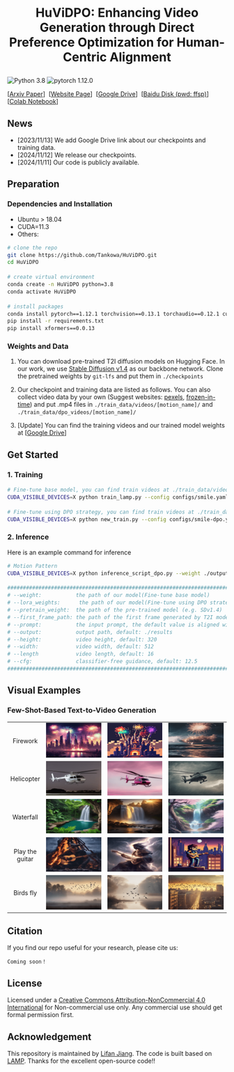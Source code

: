
# <p align="center"> HuViDPO: Enhancing Video Generation through Direct Preference Optimization for Human-Centric Alignment </p>


![Python 3.8](https://img.shields.io/badge/python-3.8-g) ![pytorch 1.12.0](https://img.shields.io/badge/pytorch-1.12.1-blue.svg)

[[Arxiv Paper](#待更新)]&nbsp;
[[Website Page](#待更新)]&nbsp;
[[Google Drive](https://drive.google.com/drive/folders/1hIIcpn4WGoM9wVcfbiZTD2fgCzPk7A_X?usp=drive_link)]&nbsp;
[[Baidu Disk (pwd: ffsp)](#待更新)]&nbsp;
[[Colab Notebook](#待更新)]&nbsp;

<!--
[[Arxiv Paper](https://arxiv.org/abs/2310.10769)]&nbsp;
[[Website Page](https://rq-wu.github.io/projects/LAMP/index.html)]&nbsp;
[[Google Drive](https://drive.google.com/drive/folders/1hIIcpn4WGoM9wVcfbiZTD2fgCzPk7A_X?usp=drive_link)&nbsp;
[[Baidu Disk (pwd: ffsp)](https://pan.baidu.com/s/1y9L2kfUlaHVZGE6B0-vXnA)]&nbsp;
[[Colab Notebook](https://colab.research.google.com/drive/1Cw2e0VFktVjWC5zIKzv2r7D2-4NtH8xm?usp=sharing)]&nbsp;
-->

<!--
![method](assets/method.png)&nbsp;

:rocket: LAMP is a **few-shot-based** method for text-to-video generation. You only need **8~16 videos 1 GPU (> 15 GB VRAM)** for training!! Then you can generate videos with learned motion pattern.
-->

## News
<!--
- [2024/02/27] Our paper is accepted by CVPR2024!
- [2023/11/15] The code for applying LAMP on video editing is released!
- [2023/11/02] The [Colab demo](https://colab.research.google.com/drive/1Cw2e0VFktVjWC5zIKzv2r7D2-4NtH8xm?usp=sharing) is released! Thanks for the PR of @ShashwatNigam99.
-->
- [2023/11/13] We add Google Drive link about our checkpoints and training data.
- [2024/11/12] We release our checkpoints.
- [2024/11/11] Our code is publicly available.
## Preparation
### Dependencies and Installation
- Ubuntu > 18.04
- CUDA=11.3
- Others:

```bash
# clone the repo
git clone https://github.com/Tankowa/HuViDPO.git
cd HuViDPO

# create virtual environment
conda create -n HuViDPO python=3.8
conda activate HuViDPO

# install packages
conda install pytorch==1.12.1 torchvision==0.13.1 torchaudio==0.12.1 cudatoolkit=11.6 -c pytorch -c conda-forge
pip install -r requirements.txt
pip install xformers==0.0.13
```

### Weights and Data
1. You can download pre-trained T2I diffusion models on Hugging Face.
In our work, we use [Stable Diffusion v1.4](https://huggingface.co/CompVis/stable-diffusion-v1-4) as our backbone network. Clone the pretrained weights by `git-lfs` and put them in `./checkpoints`

2. Our checkpoint and training data are listed as follows. You can also collect video data by your own (Suggest websites: [pexels](https://pexels.com/), [frozen-in-time](https://meru.robots.ox.ac.uk/frozen-in-time/)) and put .mp4 files in `./train_data/videos/[motion_name]/` and `./train_data/dpo_videos/[motion_name]/`

3. [Update] You can find the training videos and our trained model weights at [[Google Drive](https://drive.google.com/drive/folders/1e409tML98gwouIOxFwcFuGVBSNwsfEtY?usp=share_link)]

<!--
<table class="center">
<tr>
    <td align="center"> Motion Name </td>
    <td align="center"> Checkpoint Link </td>
    <td align="center"> Training data </td>
</tr>
<tr>
    <td align="center">Birds fly</td>
    <td align="center"><a href="https://pan.baidu.com/s/1nuZVRj-xRqkHySQQ3jCFkw">Baidu Disk (pwd: jj0o)</a></td>
    <td align="center"><a href="https://pan.baidu.com/s/10fi8KoBrGJMpLQKhUIaFSQ">Baidu Disk (pwd: w96b)</a></td>
</tr>
<tr>
    <td align="center">Firework</td>
    <td align="center"><a href="https://pan.baidu.com/s/1zJnn5bZpGzChRHJdO9x6WA">Baidu Disk (pwd: wj1p)</a></td>
    <td align="center"><a href="https://pan.baidu.com/s/1uIyw0Q70svWNM5z7DFYkiQ">Baidu Disk (pwd: oamp)</a></td>
</tr>
<tr>
    <td align="center">Helicopter</td>
    <td align="center"><a href="https://pan.baidu.com/s/1oj6t_VFo9cX0vTZWDq8q3w">Baidu Disk (pwd: egpe)</a></td>
    <td align="center"><a href="https://pan.baidu.com/s/1MYMjIFyFTiLGEX1w0ees2Q">Baidu Disk (pwd: t4ba)</a></td>
</tr>
<tr>
    <td align="center">Horse run</td>
    <td align="center"><a href="https://pan.baidu.com/s/1lkAFZuEnot4JGruLe6pR3g">Baidu Disk (pwd: 19ld)</a></td>
    <td align="center"><a href="https://pan.baidu.com/s/1z7FHN-aotdOF2MPUk4lDJg">Baidu Disk (pwd: mte7)</a></td>
</tr>
<tr>
    <td align="center">Play the guitar</td>
    <td align="center"><a href="https://pan.baidu.com/s/1uY47E08_cUofmlmKWfi46A">Baidu Disk (pwd: l4dw)</a></td>
    <td align="center"><a href="https://pan.baidu.com/s/1cemrtzJtS_Lm8y8nZM9kSw">Baidu Disk (pwd: js26)</a></td>
</tr>
<tr>
    <td align="center">Rain</td>
    <td align="center"><a href="https://pan.baidu.com/s/1Cvsyg7Ld2O0DEK_U__2aXg">Baidu Disk (pwd: jomu)</a></td>
    <td align="center"><a href="https://pan.baidu.com/s/1hMGrHCLNRDLJQ-4XKk6hZg">Baidu Disk (pwd: 31ug)</a></td>
</tr>
<tr>
    <td align="center">Turn to smile</td>
    <td align="center"><a href="https://pan.baidu.com/s/1UYjWncrxYiAhwpNAafH5WA">Baidu Disk (pwd: 2bkl)</a></td>
    <td align="center"><a href="https://pan.baidu.com/s/1ErFSm6t-CtYBzsuzxi08dg">Baidu Disk (pwd: l984)</a></td>
</tr>
<tr>
    <td align="center">Waterfall</td>
    <td align="center"><a href="https://pan.baidu.com/s/1tWArxOw6CMceaW_49rIoSA">Baidu Disk (pwd: vpkk)</a></td>
    <td align="center"><a href="https://pan.baidu.com/s/1hjlqRwa35nZ2pc2D-gIX9A">Baidu Disk (pwd: 2edp)</a></td>
</tr>
<tr>
    <td align="center">All</td>
    <td align="center"><a href="https://pan.baidu.com/s/1vRG7kMCTC7b9YUd4qsSP_A">Baidu Disk (pwd: ifsm)</a></td>
    <td align="center"><a href="https://pan.baidu.com/s/1h5HrIGWP5OlMqp9gkD9cyQ">Baidu Disk (pwd: 2i2k)</a></td>
</tr>
</table>
-->

## Get Started
### 1. Training
```bash
# Fine-tune base model, you can find train videos at ./train_data/videos/[motion_name]/
CUDA_VISIBLE_DEVICES=X python train_lamp.py --config configs/smile.yaml

# Fine-tune using DPO strategy, you can find train videos at ./train_data/dpo_videos/[motion_name]/
CUDA_VISIBLE_DEVICES=X python new_train.py --config configs/smile-dpo.yaml --weights ./output/smile/diffusion_pytorch_model.bin
```

### 2. Inference
Here is an example command for inference
```bash
# Motion Pattern
CUDA_VISIBLE_DEVICES=X python inference_script_dpo.py --weight ./output/smile/diffusion_pytorch_model.bin --pretrain_weight ./checkpoints/CompVis/stable-diffusion-v1-4 --image_path ./val_data/smile --prompt_path ./val_data/smile/smile.txt --output_path ./output/smile_lora --lora_weights ./output/smile/model_weights_epoch_1.pth

#########################################################################################################
# --weight:           the path of our model(Fine-tune base model)
# --lora_weights:      the path of our model(Fine-tune using DPO strategy)    
# --pretrain_weight:  the path of the pre-trained model (e.g. SDv1.4)
# --first_frame_path: the path of the first frame generated by T2I model (e.g. DPO-XL)
# --prompt:           the input prompt, the default value is aligned with the filename of the first frame
# --output:           output path, default: ./results 
# --height:           video height, default: 320
# --width:            video width, default: 512
# --length            video length, default: 16
# --cfg:              classifier-free guidance, default: 12.5
#########################################################################################################
```


## Visual Examples
### Few-Shot-Based Text-to-Video Generation
<table class="center">
    <tr>
        <td align="center" style="width: 7%"> Firework</td>
        <td align="center">
            <img src="assets/firework/2.gif">
        </td>
        <td align="center">
            <img src="assets/firework/5.gif">
        </td>
        <td align="center">
            <img src="assets/firework/6.gif">
        </td>
    </tr>
    <tr>
        <td align="center" style="width: 7%"> Helicopter</td>
        <td align="center">
            <img src="assets/helicopter/3.gif">
        </td>
        <td align="center">
            <img src="assets/helicopter/6.gif">
        </td>
        <td align="center">
            <img src="assets/helicopter/7.gif">
        </td>
    </tr>
    <tr>
        <td align="center" style="width: 7%"> Waterfall</td>
        <td align="center">
            <img src="assets/waterfall/1.gif">
        </td>
        <td align="center">
            <img src="assets/waterfall/2.gif">
        </td>
        <td align="center">
            <img src="assets/waterfall/3.gif">
        </td>
    </tr
    <tr>
        <td align="center" style="width: 7%"> Play the guitar</td>
        <td align="center">
            <img src="assets/guitar/2.gif">
        </td>
        <td align="center">
            <img src="assets/guitar/5.gif">
        </td>
        <td align="center">
            <img src="assets/guitar/6.gif">
        </td>
    </tr>
    <tr>
        <td align="center" style="width: 7%"> Birds fly</td>
        <td align="center">
            <img src="assets/birds_fly/1.gif">
        </td>
        <td align="center">
            <img src="assets/birds_fly/5.gif">
        </td>
        <td align="center">
            <img src="assets/birds_fly/6.gif">
        </td>
    </tr>
<table>


## Citation
If you find our repo useful for your research, please cite us:
```
Coming soon！
```

## License
Licensed under a [Creative Commons Attribution-NonCommercial 4.0 International](https://creativecommons.org/licenses/by-nc/4.0/) for Non-commercial use only.
Any commercial use should get formal permission first.

## Acknowledgement
This repository is maintained by [Lifan Jiang](https://rq-wu.github.io/).
The code is built based on [LAMP](https://github.com/RQ-Wu/LAMP). Thanks for the excellent open-source code!!
